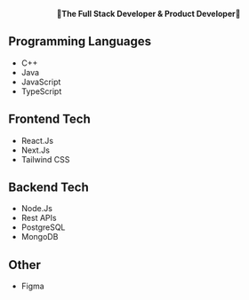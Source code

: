 <p align="center">
    <b>🎇The Full Stack Developer & Product Developer🎇</b>
</p>


## Programming Languages
- C++
- Java
- JavaScript
- TypeScript 

## Frontend Tech
- React.Js
- Next.Js
- Tailwind CSS


## Backend Tech
- Node.Js
- Rest APIs
- PostgreSQL
- MongoDB

## Other
- Figma


